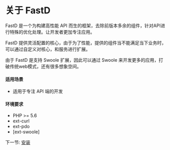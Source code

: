# 关于 FastD 

FastD 是一个为构建高性能 API 而生的框架，去除前版本多余的组件，针对API进行特殊的优化处理。让开发者更加专注应用。

FastD 提供灵活配置的核心，由于为了性能，提供的组件当不能满足当下业务时，可以通过自定义对核心，和服务进行扩展。

由于 FastD 是支持 Swoole 扩展，因此可以通过 Swoole 来开发更多的应用，打破传统web模式，还有很多想象空间。

#### 适用场景

* 适用于专注 API 端的开发

#### 环境要求

* PHP >= 5.6
* ext-curl
* ext-pdo
* [ext-swoole]

下一节: [安装](1-2-installing.md)